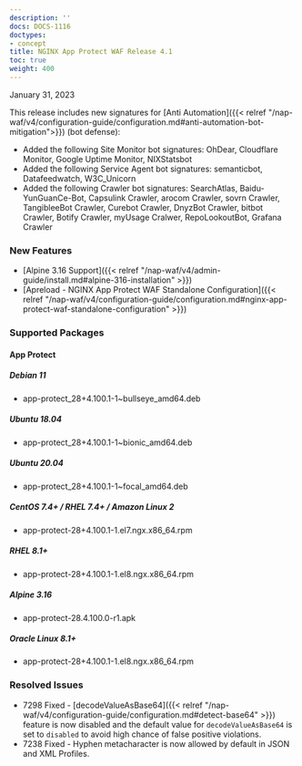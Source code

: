 ```yaml
---
description: ''
docs: DOCS-1116
doctypes:
- concept
title: NGINX App Protect WAF Release 4.1
toc: true
weight: 400
---
```


January 31, 2023

This release includes new signatures for [Anti Automation]({{< relref "/nap-waf/v4/configuration-guide/configuration.md#anti-automation-bot-mitigation">}}) (bot defense):

- Added the following Site Monitor bot signatures: OhDear, Cloudflare Monitor, Google Uptime Monitor, NIXStatsbot
- Added the following Service Agent bot signatures: semanticbot, Datafeedwatch, W3C_Unicorn
- Added the following Crawler bot signatures: SearchAtlas, Baidu-YunGuanCe-Bot, Capsulink Crawler, arocom Crawler, sovrn Crawler, TangibleeBot Crawler, Curebot Crawler, DnyzBot Crawler, bitbot Crawler, Botify Crawler, myUsage Cralwer, RepoLookoutBot, Grafana Crawler

### New Features

- [Alpine 3.16 Support]({{< relref "/nap-waf/v4/admin-guide/install.md#alpine-316-installation" >}})
- [Apreload - NGINX App Protect WAF Standalone Configuration]({{< relref "/nap-waf/v4/configuration-guide/configuration.md#nginx-app-protect-waf-standalone-configuration" >}})

### Supported Packages

#### App Protect

##### Debian 11

- app-protect_28+4.100.1-1~bullseye_amd64.deb

##### Ubuntu 18.04

- app-protect_28+4.100.1-1~bionic_amd64.deb

##### Ubuntu 20.04

- app-protect_28+4.100.1-1~focal_amd64.deb

##### CentOS 7.4+ / RHEL 7.4+ / Amazon Linux 2

- app-protect-28+4.100.1-1.el7.ngx.x86_64.rpm

##### RHEL 8.1+

- app-protect-28+4.100.1-1.el8.ngx.x86_64.rpm

##### Alpine 3.16

- app-protect-28.4.100.0-r1.apk

##### Oracle Linux 8.1+

- app-protect-28+4.100.1-1.el8.ngx.x86_64.rpm


### Resolved Issues

- 7298 Fixed - [decodeValueAsBase64]({{< relref "/nap-waf/v4/configuration-guide/configuration.md#detect-base64" >}}) feature is now disabled and the default value for `decodeValueAsBase64` is set to `disabled` to avoid high chance of false positive violations.
- 7238 Fixed - Hyphen metacharacter is now allowed by default in JSON and XML Profiles.
